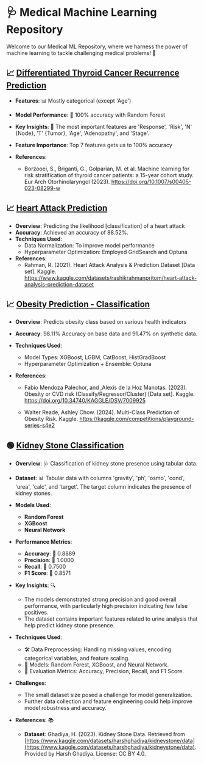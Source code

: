 # 🩺 Medical Machine Learning Repository

Welcome to our Medical ML Repository, where we harness the power of machine learning to tackle challenging medical problems! 🌟

## 📈 [Differentiated Thyroid Cancer Recurrence Prediction](./Differentiated-Thyroid-Cancer-Recurrence.ipynb)

- **Features**: 📊 Mostly categorical (except 'Age')
- **Model Performance**: 🎯 100% accuracy with Random Forest
- **Key Insights**: 🔑 The most important features are 'Response', 'Risk', 'N' {Node}, 'T' {Tumor}, 'Age', 'Adenopathy', and 'Stage'.
- **Feature Importance**: Top 7 features gets us to 100% accuracy

- **References**: 
   - Borzooei, S., Briganti, G., Golparian, M. et al. Machine learning for risk stratification of thyroid cancer patients: a 15-year cohort study. Eur Arch Otorhinolaryngol (2023). https://doi.org/10.1007/s00405-023-08299-w


## 📈 [Heart Attack Prediction](Heart-Attack-Prediction.ipynb)

- **Overview**: Predicting the likelihood [classification] of a heart attack
- **Accuracy**: Achieved an accuracy of 88.52%.
- **Techniques Used**: 
  - Data Normalization: To improve model performance 
  - Hyperparameter Optimization: Employed GridSearch and Optuna 
- **References**: 
   - Rahman, R. (2021). Heart Attack Analysis & Prediction Dataset [Data set]. Kaggle. https://www.kaggle.com/datasets/rashikrahmanpritom/heart-attack-analysis-prediction-dataset



## 📈 [Obesity Prediction - Classification](Obesity-Classification-98-11-orig-91-47-comp.ipynb)

- **Overview**: Predicts obesity class based on various health indicators
- **Accuracy**: 98.11% Accuracy on base data and 91.47% on synthetic data.
- **Techniques Used**: 
  - Model Types: XGBoost, LGBM, CatBoost, HistGradBoost
  - Hyperparameter Optimization + Ensemble: Optuna 

- **References**: 
   - Fabio Mendoza Palechor, and ,Alexis de la Hoz Manotas. (2023). Obesity or CVD risk (Classify/Regressor/Cluster) [Data set]. Kaggle. https://doi.org/10.34740/KAGGLE/DSV/7009925

   - Walter Reade, Ashley Chow. (2024). Multi-Class Prediction of Obesity Risk. Kaggle. https://kaggle.com/competitions/playground-series-s4e2


## 🟢 [Kidney Stone Classification](./kidney-stone-risk-analysis.ipynb)

- **Overview**: 🩺 Classification of kidney stone presence using tabular data.

- **Dataset**: 📊 Tabular data with columns 'gravity', 'ph', 'osmo', 'cond', 'urea', 'calc', and 'target'. The target column indicates the presence of kidney stones.

- **Models Used**:
  - **Random Forest**
  - **XGBoost**
  - **Neural Network**

- **Performance Metrics**:
  - **Accuracy**: 🎯 0.8889
  - **Precision**: 📏 1.0000
  - **Recall**: 🔄 0.7500
  - **F1 Score**: 🧩 0.8571
  
- **Key Insights**: 🔍
  - The models demonstrated strong precision and good overall performance, with particularly high precision indicating few false positives.
  - The dataset contains important features related to urine analysis that help predict kidney stone presence.
- **Techniques Used**:
  - 🛠️ Data Preprocessing: Handling missing values, encoding categorical variables, and feature scaling.
  - 🧠 Models: Random Forest, XGBoost, and Neural Network.
  - 🧮 Evaluation Metrics: Accuracy, Precision, Recall, and F1 Score.
- **Challenges**:
  - The small dataset size posed a challenge for model generalization.
  - Further data collection and feature engineering could help improve model robustness and accuracy.
- **References**: 📚
  - **Dataset**: Ghadiya, H. (2023). Kidney Stone Data. Retrieved from [https://www.kaggle.com/datasets/harshghadiya/kidneystone/data](https://www.kaggle.com/datasets/harshghadiya/kidneystone/data). Provided by Harsh Ghadiya. License: CC BY 4.0.

